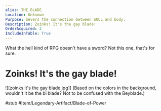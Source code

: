 ```yaml
---
alias: THE BLADE
Location: Unknown
Purpose: Severs the connection between SOUL and body.
Description: Zoinks! It's the gay blade!
OrderAcquired: 2
IncludeInTable: True
---
```

What the hell kind of RPG doesn't have a sword? Not this one, that's for sure.

# Zoinks! It's the gay blade!
![[zoinks it's the gay blade.jpg]]
(Based on the colors in the background, wouldn't it be the bi blade? Not to be confused with the Beyblade.)

#stub #Item/Legendary-Artifact/Blade-of-Power 